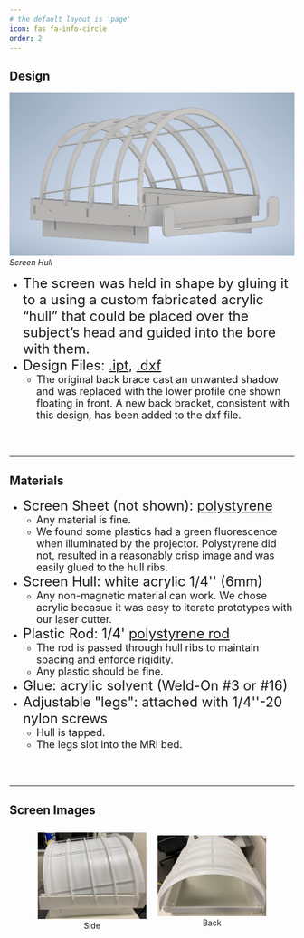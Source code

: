 ```yaml
---
# the default layout is 'page'
icon: fas fa-info-circle
order: 2
---
```


## **Design**
![screen hull](/images/ScreenHull.JPG)
_Screen Hull_
- <span style="font-size: 24px;"> The screen was held in shape by gluing it to a using a custom fabricated acrylic “hull” that could be placed over the subject’s head and guided into the bore with them.
- <span style="font-size: 24px;"> Design Files: [.ipt](/designFiles/2020FlatDesign.ipt), [.dxf](/designFiles/screenHull.dxf) </span>
    - <span style="font-size: 18px;"> The original back brace cast an unwanted shadow and was replaced with the lower profile one shown floating in front. A new back bracket, consistent with this design, has been added to the dxf file. </span>


<br><br>
- - -
## **Materials**
- <span style="font-size: 24px;"> Screen Sheet (not shown): [polystyrene](https://www.mcmaster.com/8734K39/)</span>
    - <span style="font-size: 18px;"> Any material is fine. </span>
    - <span style="font-size: 18px;"> We found some plastics had a green fluorescence when illuminated by the projector. Polystyrene did not, resulted in a reasonably crisp image and was easily glued to the hull ribs. </span>
- <span style="font-size: 24px;"> Screen Hull: white acrylic 1/4'' (6mm)</span>
    - <span style="font-size: 18px;"> Any non-magnetic material can work. We chose acrylic becasue it was easy to iterate prototypes with our laser cutter. </span>
- <span style="font-size: 24px;"> Plastic Rod: 1/4' [polystyrene rod](https://www.mcmaster.com/8720K32/) </span>
    - <span style="font-size: 18px;"> The rod is passed through hull ribs to maintain spacing and enforce rigidity. </span>
    - <span style="font-size: 18px;"> Any plastic should be fine. </span>
- <span style="font-size: 24px;"> Glue: acrylic solvent (Weld-On #3 or #16)</span>
- <span style="font-size: 24px;"> Adjustable "legs": attached with 1/4''-20 nylon screws </span>
    - <span style="font-size: 18px;"> Hull is tapped. </span>
    - <span style="font-size: 18px;"> The legs slot into the MRI bed. </span>


<br><br>
- - -
## **Screen Images**
<figure style="display: flex; align-items: center;">
  <div style="padding: 10px;">
    <img src="/images/screen-side.jpeg" alt="Image 1" style="width: 100%; height: auto;">
    <figcaption style="text-align: center;">Side</figcaption>
  </div>
  <div style="padding: 10px;">
    <img src="/images/screen-backUpper.jpeg" alt="Image 2" style="width: 100%; height: auto;">
    <figcaption style="text-align: center;">Back</figcaption>
  </div>
</figure>

